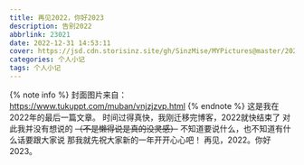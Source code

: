 ```yaml
---
title: 再见2022，你好2023
description: 告别2022
abbrlink: 23021
date: 2022-12-31 14:53:11
cover: https://jsd.cdn.storisinz.site/gh/SinzMise/MYPictures@master/20230104/Goodbye2022.21ppwx94kqf4.webp
categories: 个人小记
tags: 个人小记
---
```

{% note info %}
封面图片来自：https://www.tukuppt.com/muban/vnjzjzvp.html
{% endnote %}
这是我在2022年的最后一篇文章。
时间过得真快，我刚迁移完博客，2022就快结束了
对此我并没有想说的 ~~（不是懒得说是真的没灵感）~~
不知道要说什么，也不知道有什么话要跟大家说
那我就先祝大家新的一年开开心心吧！
再见，2022。你好2023。